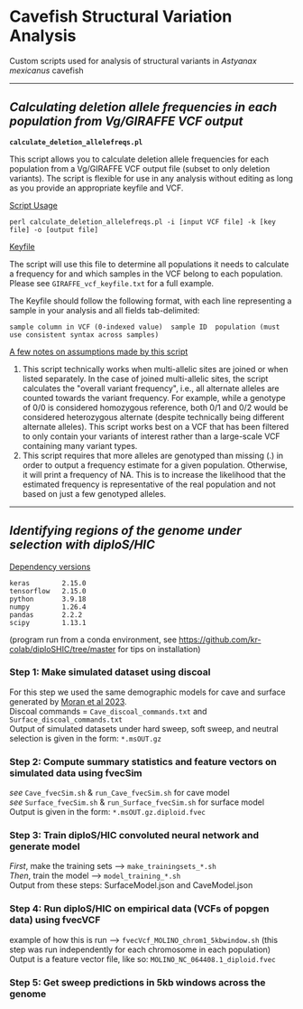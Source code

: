 # **Cavefish Structural Variation Analysis**
Custom scripts used for analysis of structural variants in _Astyanax mexicanus_ cavefish

-------------------------------------------------------------------------------------------------------------------

## ***Calculating deletion allele frequencies in each population from Vg/GIRAFFE VCF output*** </font>

**`calculate_deletion_allelefreqs.pl`**

This script allows you to calculate deletion allele frequencies for each population from a Vg/GIRAFFE VCF output file (subset to only deletion variants). The script is flexible for use in any analysis without editing as long as you provide an appropriate keyfile and VCF. 

<ins> Script Usage </ins>
```
perl calculate_deletion_allelefreqs.pl -i [input VCF file] -k [key file] -o [output file]
```

<ins> Keyfile </ins> 

The script will use this file to determine all populations it needs to calculate a frequency for and which samples in the VCF belong to each population. Please see `GIRAFFE_vcf_keyfile.txt` for a full example. 

The Keyfile should follow the following format, with each line representing a sample in your analysis and all fields tab-delimited:
```
sample column in VCF (0-indexed value)  sample ID  population (must use consistent syntax across samples)
```


<ins> A few notes on assumptions made by this script </ins>
1. This script technically works when multi-allelic sites are joined or when listed separately. In the case of joined multi-allelic sites, the script calculates the "overall variant frequency", i.e., all alternate alleles are counted towards the variant frequency. For example, while a genotype of 0/0 is considered homozygous reference, both 0/1 and 0/2 would be considered heterozygous alternate (despite technically being different alternate alleles). This script works best on a VCF that has been filtered to only contain your variants of interest rather than a large-scale VCF containing many variant types.
2. This script requires that more alleles are genotyped than missing (.) in order to output a frequency estimate for a given population. Otherwise, it will print a frequency of NA. This is to increase the likelihood that the estimated frequency is representative of the real population and not based on just a few genotyped alleles.

-------------------------------------------------------------------------------------------------------------------


## ***Identifying regions of the genome under selection with diploS/HIC***

<ins> Dependency versions </ins>  
```
keras        2.15.0  
tensorflow   2.15.0  
python       3.9.18  
numpy        1.26.4  
pandas       2.2.2  
scipy        1.13.1
```
(program run from a conda environment, see https://github.com/kr-colab/diploSHIC/tree/master for tips on installation) 

### Step 1: Make simulated dataset using discoal  

For this step we used the same demographic models for cave and surface generated by [Moran et al 2023](https://www.nature.com/articles/s41467-023-37909-8).  
Discoal commands = `Cave_discoal_commands.txt` and `Surface_discoal_commands.txt`  
Output of simulated datasets under hard sweep, soft sweep, and neutral selection is given in the form: `*.msOUT.gz`

### Step 2: Compute summary statistics and feature vectors on simulated data using fvecSim  

_see_ `Cave_fvecSim.sh` & `run_Cave_fvecSim.sh` for cave model  
_see_ `Surface_fvecSim.sh` & `run_Surface_fvecSim.sh` for surface model  
Output is given in the form: `*.msOUT.gz.diploid.fvec`  

### Step 3: Train diploS/HIC convoluted neural network and generate model   

_First_, make the training sets --> `make_trainingsets_*.sh`  
_Then_, train the model --> `model_training_*.sh`  
Output from these steps: SurfaceModel.json and CaveModel.json

### Step 4: Run diploS/HIC on empirical data (VCFs of popgen data) using fvecVCF  

example of how this is run --> `fvecVcf_MOLINO_chrom1_5kbwindow.sh` (this step was run independently for each chromosome in each population) 
Output is a feature vector file, like so:  `MOLINO_NC_064408.1_diploid.fvec`

### Step 5: Get sweep predictions in 5kb windows across the genome  


